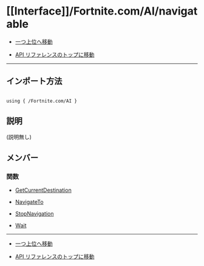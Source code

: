 # [[Interface]]/Fortnite.com/AI/navigatable

- [一つ上位へ移動](../main.md)

- [API リファレンスのトップに移動](/main.md)

---

## インポート方法

```verse

using { /Fortnite.com/AI }

```

## 説明

(説明無し)

## メンバー

### 関数

- [GetCurrentDestination](./F_GetCurrentDestination/main.md)

- [NavigateTo](./F_NavigateTo/main.md)

- [StopNavigation](./F_StopNavigation/main.md)

- [Wait](./F_Wait/main.md)

---

- [一つ上位へ移動](../main.md)

- [API リファレンスのトップに移動](/main.md)
